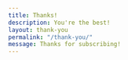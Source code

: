 ```yaml
---
title: Thanks!
description: You're the best!
layout: thank-you
permalink: "/thank-you/"
message: Thanks for subscribing!
---
```


